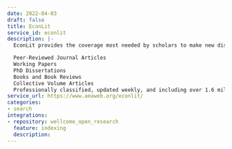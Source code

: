 ```yaml
---
date: 2022-04-03
draft: false
title: EconLit
service_id: econlit
description: |-
  EconLit provides the coverage most needed by scholars to make new discoveries, develop important insights, and contribute valuable research to the economics community.

  Peer-Reviewed Journal Articles
  Working Papers
  PhD Dissertations
  Books and Book Reviews
  Collective Volume Articles
  Professionally classified, updated weekly, and including over 1.6 million records, EconLit covers economics literature published over the last 130 years from leading institutions in 74 countries.  In combination with the optional full-text package of over 500 journals, including the prestigious AEA journals, EconLit provides a comprehensive library of economics literature.
service_url: https://www.aeaweb.org/econlit/
categories:
- search
integrations:
- repository: wellcome_open_research
  feature: indexing
  description:
---
```



